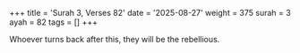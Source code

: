 +++
title = 'Surah 3, Verses 82'
date = '2025-08-27'
weight = 375
surah = 3
ayah = 82
tags = []
+++

Whoever turns back after this, they will be the rebellious.